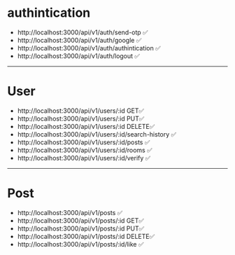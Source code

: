 # authintication
- http://localhost:3000/api/v1/auth/send-otp             ✅
- http://localhost:3000/api/v1/auth/google               ✅
- http://localhost:3000/api/v1/auth/authintication       ✅
- http://localhost:3000/api/v1/auth/logout               ✅

---
# User
- http://localhost:3000/api/v1/users/:id              GET✅
- http://localhost:3000/api/v1/users/:id              PUT✅
- http://localhost:3000/api/v1/users/:id           DELETE✅
- http://localhost:3000/api/v1/users/:id/search-history  ✅
- http://localhost:3000/api/v1/users/:id/posts           ✅
- http://localhost:3000/api/v1/users/:id/rooms           ✅
- http://localhost:3000/api/v1/users/:id/verify          ✅
---
# Post
- http://localhost:3000/api/v1/posts                     ✅
- http://localhost:3000/api/v1/posts/:id              GET✅
- http://localhost:3000/api/v1/posts/:id              PUT✅
- http://localhost:3000/api/v1/posts/:id           DELETE✅
- http://localhost:3000/api/v1/posts/:id/like            ✅

